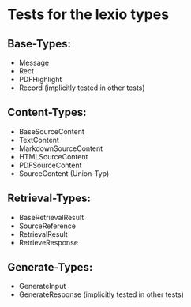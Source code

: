 # Tests for the lexio types
## Base-Types:

- Message
- Rect
- PDFHighlight
- Record (implicitly tested in other tests)

## Content-Types:

- BaseSourceContent
- TextContent
- MarkdownSourceContent
- HTMLSourceContent
- PDFSourceContent
- SourceContent (Union-Typ)

## Retrieval-Types:

- BaseRetrievalResult
- SourceReference
- RetrievalResult
- RetrieveResponse

## Generate-Types:

- GenerateInput
- GenerateResponse (implicitly tested in other tests)
